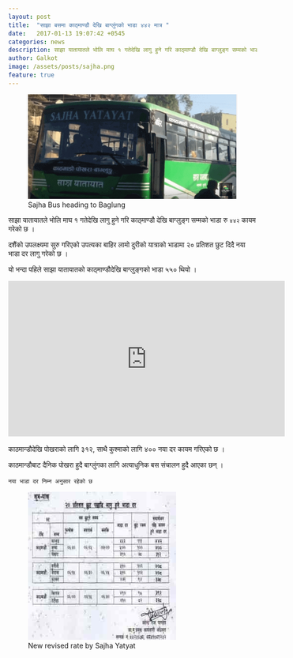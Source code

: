 ```yaml
---
layout: post
title:  "साझा बसमा काठ्माण्डौ देखि बाग्लुंगको भाडा ४४२ मात्र "
date:   2017-01-13 19:07:42 +0545
categories: news
description: साझा यातायातले भोलि माघ १ गतेदेखि लागु हुने गरि काठ्माण्डौ देखि बाग्लुङ्ग सम्मको भाडा रु ४४२ कायम गरेको छ ...| Galkot News, Khabar, Information
author: Galkot
image: /assets/posts/sajha.png
feature: true
---
```


<figure><img src="/assets/posts/sajha.png" alt="Sajha Bus heading to Baglung"><figcaption>Sajha Bus heading to Baglung</figcaption></figure>

साझा यातायातले भोलि माघ १ गतेदेखि लागु हुने गरि काठ्माण्डौ देखि बाग्लुङ्ग सम्मको भाडा रु `४४२` कायम गरेको छ । 

दशैंको उपलक्ष्यमा सुरु गरिएको उपत्यका बाहिर लामो दुरीको यात्राको भाडामा २० प्रतिशत छुट दिदै नया भाडा दर लागु गरेको छ । 

यो भन्दा पहिले साझा यातायातको काठ्माण्डौदेखि बाग्लुङ्गको भाडा ५५० थियो । 



<div class="abc">
<iframe width="560" height="315" src="https://www.youtube-nocookie.com/embed/RaEmOM6swuU?rel=0&amp;controls=0&amp;showinfo=0" frameborder="0" allowfullscreen></iframe>
</figure>
</div>



काठमान्डौदेखि पोखराको लागि  ३१२, साथै कुश्माको लागि ४०० नया दर कायम गरिएको छ । 

काठमान्डौबाट दैनिक पोखरा हुदै बाग्लुंगका लागि अत्याधुनिक बस संचालन हुदै आएका छन् । 

`नया भाडा दर निम्न अनुसार रहेको छ` 

<figure><img src="/assets/posts/sajha1.jpg" alt="new sajha bus rate"><figcaption>New revised rate by Sajha Yatyat</figcaption></figure>

